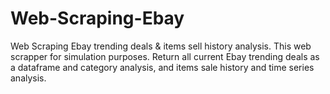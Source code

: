 # Web-Scraping-Ebay
Web Scraping Ebay trending deals &amp; items sell history analysis.
This web scrapper for simulation purposes.
Return all current Ebay trending deals as a dataframe and category analysis,
and items sale history and time series analysis. 


